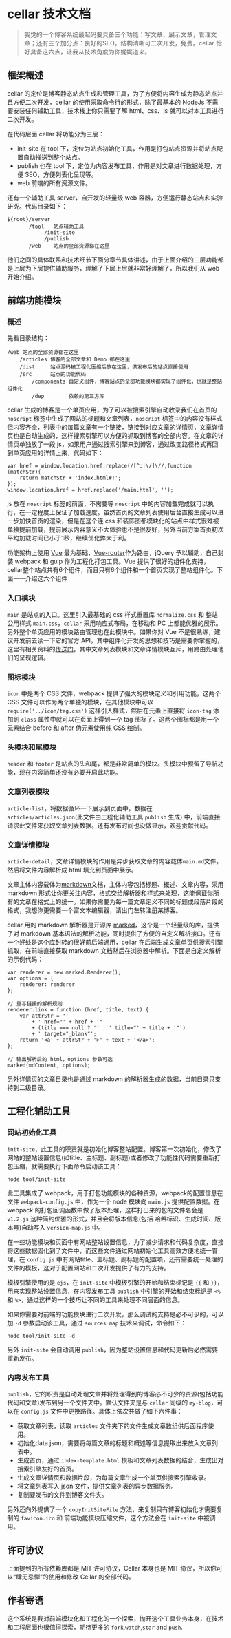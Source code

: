 # cellar 技术文档

> 我觉的一个博客系统最起码要具备三个功能：写文章，展示文章，管理文章；还有三个加分点：良好的SEO，结构清晰可二次开发，免费。cellar 恰好具备这六点，让我从技术角度为你娓娓道来。

## 框架概述

cellar 的定位是博客静态站点生成和管理工具，为了方便将内容生成为静态站点并且方便二次开发，cellar 的使用采取命令行的形式，除了最基本的 NodeJs 不需要安装任何辅助工具，技术栈上你只需要了解 html、css、js 就可以对本工具进行二次开发。

在代码层面 cellar 将功能分为三层：

- init-site 在 tool 下，定位为站点初始化工具，作用是打包站点资源并将站点配置自动推送到整个站点。
- publish 也在 tool 下，定位为内容发布工具，作用是对文章进行数据处理，方便 SEO，方便列表化呈现等。
- web 前端的所有资源文件。

还有一个辅助工具 server，自开发的轻量级 web 容器，方便运行静态站点和实验研究。代码目录如下：

	${root}/server 
           /tool   站点辅助工具
	            /init-site
	            /publish
	       /web    站点的全部资源都在这里

他们之间的具体联系和技术细节下面分章节具体讲述，由于上面介绍的三层功能都是上层为下层提供辅助服务，理解了下层上层就非常好理解了，所以我们从 web 开始介绍。

## 前端功能模块

### 概述

先看目录结构：

	/web 站点的全部资源都在这里
		/articles 博客的全部文章和 Demo 都在这里
		/dist     站点源码被工程化压缩后放在这里，供发布后的站点直接使用
		/src      站点的功能代码
	        /components 自定义组件，博客站点的全部功能模块都实现了组件化，也就是整站组件化
	        /dep        依赖的第三方库

cellar 生成的博客是一个单页应用，为了可以被搜索引擎自动收录我们在首页的 `noscript` 标签中生成了网站的标题和文章列表，`noscript` 标签中的内容没有样式但内容齐全，列表中的每篇文章有一个链接，链接到对应文章的详情页，文章详情页也是自动生成的，这样搜索引擎可以方便的抓取到博客的全部内容。在文章的详情页单独放了一段 js，如果用户通过搜索引擎来到博客，通过改变路径格式再回到单页应用的详情上来，代码如下：

	var href = window.location.href.replace(/[^:|\/]\//,function (matchStr){
		return matchStr + 'index.html#!';
	});
	window.location.href = href.replace('/main.html', '');

js 放在 `noscript` 标签的前面，不需要等 `noscript` 中的内容加载完成就可以执行，在一定程度上保证了加载速度。虽然首页的文章列表使用后台直接生成可以进一步加快首页的渲染，但是在这个连 css 和装饰图都模块化的站点中样式很难被单独提前加载，提前展示内容意义不大体验也不是很友好，另外当前方案首页初次平均加载时间已小于1秒，继续优化弊大于利。

功能架构上使用 [Vue](http://cn.vuejs.org/) 最为基础，[Vue-router](http://vuejs.github.io/vue-router/zh-cn/index.html)作为路由，jQuery 予以辅助，自己封装 webpack 和 gulp 作为工程化打包工具。Vue 提供了很好的组件化支持，cellar整个站点共有6个组件，而且只有6个组件和一个首页实现了整站组件化。下面一一介绍这六个组件

### 入口模块

`main` 是站点的入口。这里引入最基础的 css 样式重置库 `normalize.css` 和 整站公用样式 `main.css`，`cellar` 采用响应式布局，在移动和 PC 上都能优雅的展示。另外整个单页应用的模块路由管理也在此模块中。如果你对 Vue 不是很熟练，建议开发前去读一下它的官方 API，其中组件化开发的思想和技巧是需要你掌握的，这里有相关资料的[传送门](http://cn.vuejs.org/guide/components.html)。其中文章列表模块和文章详情模块互斥，用路由处理他们的呈现逻辑。

### 图标模块

`icon` 中是两个 CSS 文件，webpack 提供了强大的模块定义和引用功能，这两个 CSS 文件可以作为两个单独的模块，在其他模块中可以 `require('../icon/tag.css')` 这样引入样式，然后在元素上直接将 `icon-tag` 添加到 `class` 属性中就可以在页面上得到一个 tag 图标了。这两个图标都是用一个元素结合 before 和 after 伪元素使用纯 CSS 绘制。

### 头模块和尾模块

`header` 和 `footer` 是站点的头和尾，都是非常简单的模块。头模块中预留了导航功能，现在内容简单还没有必要开启此功能。

### 文章列表模块

`article-list`，将数据循环一下展示到页面中，数据在`articles/articles.json`(此文件由工程化辅助工具 `publish` 生成) 中，前端直接请求此文件来获取文章列表数据。还有发布时间也没做显示，欢迎贡献代码。

### 文章详情模块

`article-detail`，文章详情模块的作用是异步获取文章的内容载体`main.md`文件，然后将文件内容解析成 html 填充到页面中展示。

文章主体内容载体为[markdown](http://wowubuntu.com/markdown/)文档，主体内容包括标题、概述、文章内容，采用 markdown 形式让你更关注内容，格式交给解析器和样式来处理，这能保证你所有的文章在格式上的统一。如果你需要为每一篇文章定义不同的标题或段落片段的格式，我想你更需要一个富文本编辑器，请出门左转注册某博客。

cellar 用的 markdown 解析器是开源库 [marked](https://github.com/chjj/marked)，这个是一个轻量级的库，提供了对 markdown 基本语法的解析功能，同时提供了方便的自定义解析接口。还有一个好处是这个库封转的很好前后端通用，cellar 在后端生成文章单页供搜索引擎抓取，在前端直接获取 markdown 文档然后在浏览器中解析。下面是自定义解析的示例代码：

	var renderer = new marked.Renderer();
    var options = {
        renderer: renderer
    };	

	// 重写链接的解析规则
	renderer.link = function (href, title, text) {
        var attrStr = ''
            + ' href="' + href + '"'
            + (title === null ? '' : ' title="' + title + '"')
            + ' target="_blank"';
        return '<a' + attrStr + '>' + text + '</a>';
    };
    
    // 输出解析后的 html，options 参数可选
    marked(mdContent, options);

另外详情页的文章目录也是通过 markdown 的解析器生成的数据，当前目录只支持到二级目录。

## 工程化辅助工具

### 网站初始化工具 

`init-site`，此工具的职责就是初始化博客整站配置。博客第一次初始化，修改了网站的整站设置信息(如title、主标题、副标题)或者修改了功能性代码需要重新打包压缩，就需要执行下面命令启动该工具：

	node tool/init-site

此工具集成了 webpack，用于打包功能模块的各种资源，webpack的配置信息在文件 `webpack-config.js` 中，作为一个 node 模块向 `main.js` 提供配置数据。在 webpack 的打包回调函数中做了版本处理，这样打出来的包的文件名会是 `v1.2.js` 这种简约优雅的形式，并且会将版本信息(包括 哈希标识、生成时间、版本号)自动写入 `version-map.js` 中。

在一些功能模块和页面中有网站整站设置信息，为了减少请求和代码复杂度，直接将这些数据固化到了文件中，而这些文件通过网站初始化工具高效方便地统一管理，在 `config.js` 中有网站title、主标题、副标题的配置项，还有需要统一处理的文件的模板，这对于配置网站和二次开发提供了有力的支持。

模板引擎使用的是 `ejs`，在 `init-site` 中模板引擎的开始和结束标记是 `{{` 和 `}}`，用来实现整站设置信息，在内容发布工具 `publish` 中引擎的开始和结束标记是 `<%` 和 `%>`，通过这样的一个技巧让不同的工具来处理不同层面的信息。

如果你需要对前端的功能模块进行二次开发，那么调试的支持是必不可少的，可以加 `-d` 参数启动该工具，通过 `sources map` 技术来调试，命令如下：

	node tool/init-site -d

另外 `init-site` 会自动调用 `publish`，因为整站设置信息和代码更新后必然需要重新发布。

### 内容发布工具

`publish`，它的职责是自动处理文章并将处理得到的博客必不可少的资源(包括功能代码和文章)发布到另一个文件夹中。默认文件夹是与 `cellar` 同级的 `my-blog`，可以在 `config.js` 文件中更换路径。具体上依次共做了如下六件事：

- 获取文章列表，读取 `articles` 文件夹下的文件生成文章数组供后面程序使用。
- 初始化data.json，需要将每篇文章的标题和概述等信息提取出来放入文章列表中。
- 生成首页，通过 `index-template.html` 模板和文章列表数据的结合，生成出对搜索引擎友好的首页。
- 生成文章详情页和数据片段，为每篇文章生成一个单页供搜索引擎收录。
- 将文章列表写入 json 文件，提供文章列表的异步数据服务。
- 复制要发布的文件到博客文件夹。

另外还向外提供了一个 `copyInitSiteFile` 方法，来复制只有博客初始化才需要复制的 `favicon.ico` 和 前端功能模块压缩文件，这个方法会在 `init-site` 中被调用。

## 许可协议

上面提到的所有依赖库都是 MIT 许可协议，Cellar 本身也是 MIT 协议，所以你可以“肆无忌惮”的使用和修改 Cellar 的全部代码。

## 作者寄语

这个系统是我对前端模块化和工程化的一个探索，抛开这个工具业务本身，在技术和工程层面也很值得探索，期待更多的 `fork`,`watch`,`star` and `push`.
